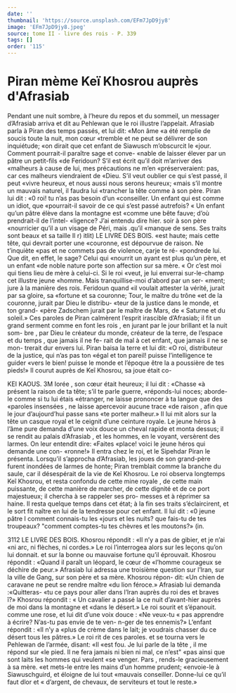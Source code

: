 ```yaml
---
date: ''
thumbnail: 'https://source.unsplash.com/EFm7JpD9jy8'
image: 'EFm7JpD9jy8.jpeg'
source: tome II - livre des rois - P. 339
tags: []
order: '115'
---
```


# Piran mème Keï Khosrou auprès d'Afrasiab

Pendant une nuit sombre, à l’heure du repos et du sommeil, un messager d’Afrasiab arriva et dit au Pehlewan que le roi illustre l’appelait. Afrasiab parla à Piran des temps passés, et lui dit: «Mon âme
«a été remplie de soucis toute la nuit, mon cœur «tremble et ne peut se délivrer de son inquiétude;
«on dirait que cet enfant de Siawusch m’obscurcit le «jour. Comment pourrait-il paraître sage et conve- «nable de laisser élever par un pâtre un petit-fils
«de Feridoun? S’il est écrit qu’il doit m’arriver des
«malheurs à cause de lui, mes précautions ne m’en «préserveraient: pas, car ces malheurs viendraient de «Dieu. S’il veut oublier ce qui s’est passé, il peut
«vivre heureux, et nous aussi nous serons heureux;
«mais s’il montre un mauvais naturel, il faudra lui «trancher la tête comme à son père.
Piran lui dit : «0 roi! tu n’as pas besoin d’un «conseiller. Un enfant qui est comme un idiot, que «pourrait-il savoir de ce qui s’est passé autrefois?
« Un enfant qu’un pâtre élève dans la montagne est
«comme une bête fauve; d’où prendrait-il de l’intel- «ligence? J’ai entendu dire hier. soir à son père «nourricier qu’il a un visage de Péri, mais .qu’il «manque de sens. Ses traits sont beaux et sa taille
Il r)
itlit) LE LIVRE DES BOIS.
«est haute; mais cette tête, qui devrait porter une «couronne, est dépourvue de raison. Ne t’inquiète
«pas et ne commets pas de violence, carje te ré- «pondrede lui. Que dit, en effet, le sage? Celui qui «nourrit un ayant est plus qu’un père, et un enfant
«de noble nature porte son affection sur sa mère. « Or c’est moi qui tiens lieu de mère à celui-ci. Si le roi
«veut, je lui enverrai sur-le-champ cet illustre jeune «homme. Mais tranquillise-moi d’abord par un ser- «ment; jure à la manière des rois. Feridoun quand «il voulait attester la vérité, jurait par sa gloire, sa «fortune et sa couronne; Tour, le maître du trône
«et de la couronne, jurait par Dieu le distribu- «teur de la justice dans le monde, et ton grand- «père Zadschem jurait par le maître de Mars, de
« Saturne et du soleil.»
Ces paroles de Piran calmèrent l’esprit irascible d’Afrasiab; il fit un grand serment comme en font
les rois , en jurant par le jour brillant et la nuit som- bre , par Dieu le créateur du monde, créateur de la terre, de l’espace et du temps , que jamais il ne fe- rait de mal à cet enfant, que jamais il ne se mon- trerait dur envers lui. Piran baisa la terre et lui dit: «O roi, distributeur de la justice, qui n’as pas ton
«égal et ton pareil! puisse l’intelligence te guider
«vers le bien! puisse le monde et l’époque être la
a poussière de tes pieds!»
Il courut auprès de Keî Khosrou, sa joue était co-

KEI KAOUS. 3M Iorée , son cœur était heureux; il lui dit : «Chasse
«à présent la raison de ta tête; s’il te parle guerre, «réponds-lui noces; aborde-le comme si tu lui étais «étranger, ne laisse prononcer à ta langue que des «paroles insensées , ne laisse apercevoir aucune trace «de raison , afin que le jour d’aujourd’hui passe sans
«te porter malheur.» Il lui mit alors sur la tête un casque royal et le ceignit d’une ceinture royale.
Le jeune héros à l’âme pure demanda d’une voix
douce un cheval rapide et monta dessus; il se rendit au palais d’Afrasiab , et les hommes, en le voyant, versèrent des larmes. On leur entendit dire: «Faites «place! voici le jeune héros qui demande une con- «ronne!» Il entra chez le roi, et le Sipehdar Piran
le présenta. Lorsqu’il s’approcha d’Afrasiab, les joues
de son grand-père furent inondées de larmes de honte; Piran tremblait comme la branche du saule, car il désespérait de la vie de Keî Khosrou. Le roi observa longtemps Keî Khosrou, et resta confondu de cette mine royale , de cette main puissante, de cette manière de marcher, de cette dignité et de ce
port majestueux; il chercha à se rappeler ses pro- messes et à réprimer sa haine. Il resta quelque temps dans cet état; à la fin ses traits s’éclaircirent, et le
sort fit naître en lui de la tendresse pour cet enfant. Il lui dit : «0 jeune pâtre I comment connais-tu les «jours et les nuits? que fais-tu de tes troupeaux? "comment comptes-tu tes chèvres et les moutons?»
(in.

3112 LE LIVRE DES BOlS. Khosrou répondit : «Il n’y a pas de gibier, et je n’ai
«ni arc, ni flèches, ni cordes.» Le roi l’interrogea alors sur les leçons qu’on lui donnait. et sur la bonne ou mauvaise fortune qu’il éprouvait. Khosrou répondit : «Quand il paraît un léopard, le cœur de «l’homme courageux se déchire de peur.» Afrasiab
lui adressa une troisième question sur l’lran, sur la ville de Gang, sur son père et sa mère. Khosrou répon- dit: «Un chien de caravane ne peut se rendre maître «du lion féroce.» Afrasiab lui demanda :«Quitteras- «tu ce pays pour aller dans l’lran auprès du roi des
et braves î?» Khosrou répondit : « Un cavalier a passé la
ce nuit d’avant-hier auprès de moi dans la montagne et «dans le désert.» Le roi sourit et s’épanouit. comme
une rose, et lui dit d’une voix douce : «Ne veux-tu
« pas apprendre à écrire? N’as-tu pas envie de te ven-
n-ger de tes ennemis?» L’enfant répondit : «Il n’y a
«plus de crème dans le lait; je voudrais chasser du ce désert tous les pâtres.» Le roi rit de ces paroles. et
se tourna vers le Pehlewan de l’armée, disant: «Il
«est fou. Je lui parle de la tête , il me répond sur
«le pied. Il ne fera jamais ni bien ni mal, ce n’est" «pas ainsi que sont laits les hommes qui veulent «se venger. Pars , rends-le gracieusement à sa mère.
«et mets-le entre les mains d’un homme prudent; «envoie-le à Siawuschguird, et éloigne de lui tout «mauvais conseiller. Donne-lui ce qu’il faut dlor et « d’argent, de chevaux, de serviteurs et tout le reste.»
